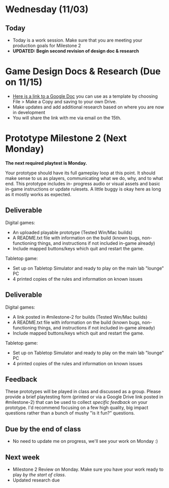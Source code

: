 # Wednesday (11/03)
## Today
- Today is a work session. Make sure that you are meeting your production goals for Milestone 2
- __UPDATED: Begin second revision of design doc & research__

# Game Design Docs & Research (Due on 11/15)
- [Here is a link to a Google Doc](https://docs.google.com/document/d/1hdGCWW5B-_Vp6Y_65haw7FNPobEuwvS0CDMTzG3qURU/edit?usp=sharing) you can use as a template by choosing File > Make a Copy and saving to your own Drive.
- Make updates and add additional research based on where you are now in development
- You will share the link with me via email on the 15th.


# Prototype Milestone 2 (Next Monday)
__The next required playtest is Monday.__

Your prototype should have its full gameplay loop at this point. It should make sense to us as players, communicating what we do, why, and to what end. This prototype includes in- progress audio or visual assets and basic in-game instructions or update rulesets. A little buggy is okay here as long as it mostly works as expected.

## Deliverable

Digital games:
- An uploaded playable prototype (Tested Win/Mac builds)
- A README.txt file with information on the build (known bugs, non-functioning things, and instructions if not included in-game already)
- Include mapped buttons/keys which quit and restart the game.

Tabletop game: 
- Set up on Tabletop Simulator and ready to play on the main lab "lounge" PC
- 4 printed copies of the rules and information on known issues

## Deliverable

Digital games:
- A link posted in #milestone-2 for builds (Tested Win/Mac builds)
- A README.txt file with information on the build (known bugs, non-functioning things, and instructions if not included in-game already)
- Include mapped buttons/keys which quit and restart the game.

Tabletop game: 
- Set up on Tabletop Simulator and ready to play on the main lab "lounge" PC
- 4 printed copies of the rules and information on known issues

## Feedback

These prototypes will be played in class and discussed as a group. Please provide a brief playtesting form (printed or via a Google Drive link posted in #milestone-2) that can be used to collect *specific feedback* on your prototype. I'd recommend focusing on a few high quality, big impact questions rather than a bunch of mushy "is it fun?" questions.


## Due by the end of class
- No need to update me on progress, we'll see your work on Monday :)

## Next week
- Milestone 2 Review on Monday. Make sure you have your work ready to play *by the start of class*.
- Updated research due
